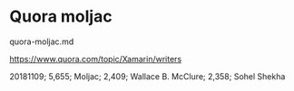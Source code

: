 # Quora moljac

quora-moljac.md

https://www.quora.com/topic/Xamarin/writers


20181109;        5,655;   Moljac;   2,409;   Wallace B. McClure;    2,358;  Sohel Shekha